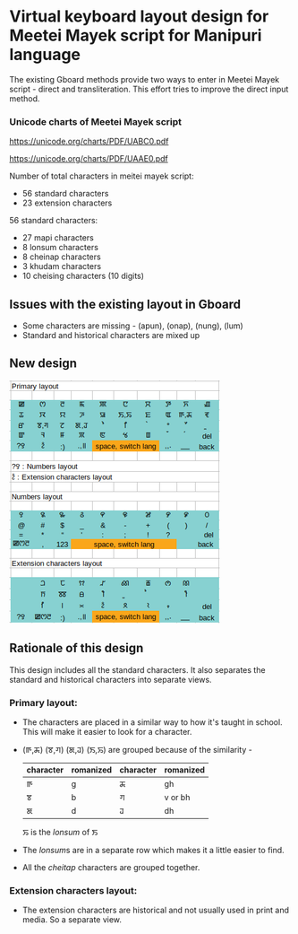 # Virtual keyboard layout design for Meetei Mayek script for Manipuri language

The existing Gboard methods provide two ways to enter in Meetei Mayek script - direct and transliteration. This effort tries to improve the direct input method.

### Unicode charts of Meetei Mayek script

https://unicode.org/charts/PDF/UABC0.pdf

https://unicode.org/charts/PDF/UAAE0.pdf

Number of total characters in meitei mayek script:
* 56 standard characters
* 23 extension characters

56 standard characters:
* 27 mapi characters
* 8 lonsum characters
* 8 cheinap characters
* 3 khudam characters
* 10 cheising characters (10 digits)

## Issues with the existing layout in Gboard
* Some characters are missing - (apun), (onap), (nung), (lum)
* Standard and historical characters are mixed up

## New design

![Keyboard Layouts](https://raw.githubusercontent.com/heisantosh/mni-android-keyboard-design/master/layouts.png)

## Rationale of this design

This design includes all the standard characters. It also separates the standard and historical characters into separate views.

### Primary layout:
* The characters are placed in a similar way to how it's taught in school. This will make it easier to look for a character. 
* (ꯒ,ꯘ) (ꯕ,ꯚ) (ꯗ,ꯙ) (ꯏ,ꯢ) are grouped because of the similarity -

    |character|romanized|character|romanized|
    |--|--|--|--|
    |ꯒ|g|ꯘ|gh|
    |ꯕ|b|ꯚ|v or bh|
    |ꯗ|d|ꯙ|dh|
    ꯢ is the <em>lonsum</em> of ꯏ
* The <em>lonsum</em>s are in a separate row which makes it a little easier to find.
* All the <em>cheitap</em> characters are grouped together.

### Extension characters layout:
* The extension characters are historical and not usually used in print and media. So a separate view.

